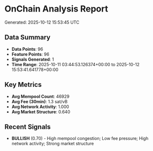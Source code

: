 # OnChain Analysis Report
Generated: 2025-10-12 15:53:45 UTC

## Data Summary
- **Data Points**: 96
- **Feature Points**: 96
- **Signals Generated**: 1
- **Time Range**: 2025-10-11 03:44:53.126374+00:00 to 2025-10-12 15:53:41.641778+00:00

## Key Metrics
- **Avg Mempool Count**: 46929
- **Avg Fee (30min)**: 1.3 sat/vB
- **Avg Network Activity**: 1.000
- **Avg Market Structure**: 0.640

## Recent Signals
- **BULLISH** (0.70) - High mempool congestion; Low fee pressure; High network activity; Strong market structure
